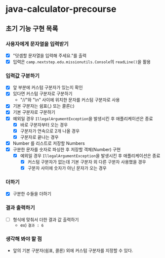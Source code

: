 # java-calculator-precourse

## 초기 기능 구현 목록

### 사용자에게 문자열을 입력받기

- [x] "덧셈할 문자열을 입력해 주세요."를 출력
- [x] 입력은 `camp.nextstep.edu.missionutils.Console`의 `readLine()`을 활용

### 입력값 구분하기

- [x] 앞 부분에 커스텀 구분자가 있는지 확인
- [x] 있다면 커스텀 구분자로 구분하기
    - "//"와 "\n" 사이에 위치한 문자를 커스텀 구분자로 사용
- [x] 기본 구분자는 쉼표(,) 또는 콜론(:)
- [x] 기본 구분자로 구분하기
- [x] 예외일 경우 `IllegalArgumentException`을 발생시킨 후 애플리케이션은 종료
    - [x] 바로 구분자부터 오는 경우
    - [x] 구분자가 연속으로 2개 나올 경우
    - [x] 구분자로 끝나는 경우
- [x] Number 를 리스트로 저장할 Numbers
- [x] 구분한 문자를 숫자로 파싱한 후 저장할 객체(Number) 구현
    - [x] 예외일 경우 `IllegalArgumentException`을 발생시킨 후 애플리케이션은 종료
        - [x] 커스텀 구분자가 없는데 기본 구분자 외 다른 구분자 사용했을 경우
        - [x] 구분자 사이에 숫자가 아닌 문자가 오는 경우

### 더하기

- [x] 구분한 수들을 더하기

### 결과 출력하기

- [ ] 형식에 맞춰서 더한 결과 값 출력하기
    - ex) `결과 : 6`

### 생각해 봐야 할 점

- 앞의 기본 구분자(쉼표, 콜론) 외에 커스텀 구분자를 지정할 수 있다.
